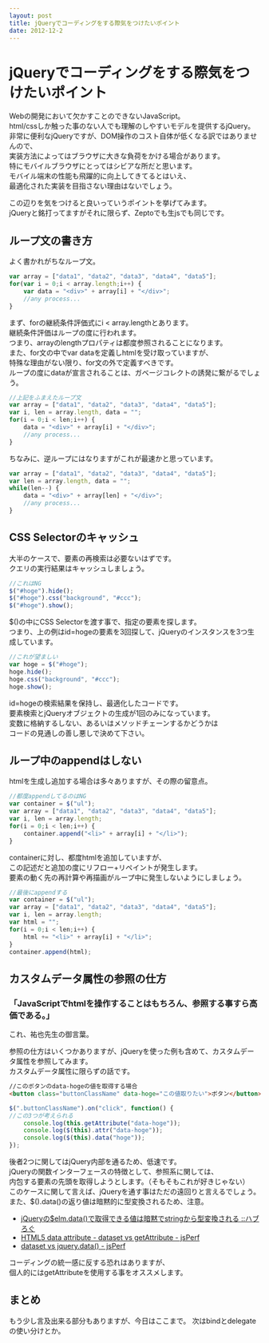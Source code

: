 ```yaml
---
layout: post
title: jQueryでコーディングをする際気をつけたいポイント
date: 2012-12-2
---
```


# jQueryでコーディングをする際気をつけたいポイント

Webの開発において欠かすことのできないJavaScript。  
html/cssしか触った事のない人でも理解のしやすいモデルを提供するjQuery。  
非常に便利なjQueryですが、DOM操作のコスト自体が低くなる訳ではありませんので、  
実装方法によってはブラウザに大きな負荷をかける場合があります。  
特にモバイルブラウザにとってはシビアな所だと思います。  
モバイル端末の性能も飛躍的に向上してきてるとはいえ、  
最適化された実装を目指さない理由はないでしょう。  

この辺りを気をつけると良いっていうポイントを挙げてみます。  
jQueryと銘打ってますがそれに限らず、Zeptoでも生jsでも同じです。  

## ループ文の書き方

よく書かれがちなループ文。  

```js
var array = ["data1", "data2", "data3", "data4", "data5"];
for(var i = 0;i < array.length;i++) {
    var data = "<div>" + array[i] + "</div>";
    //any process...
}
```

まず、forの継続条件評価式にi < array.lengthとあります。  
継続条件評価はループの度に行われます。  
つまり、arrayのlengthプロパティは都度参照されることになります。  
また、for文の中でvar dataを定義しhtmlを受け取っていますが、  
特殊な理由がない限り、for文の外で定義すべきです。  
ループの度にdataが宣言されることは、ガベージコレクトの誘発に繋がるでしょう。  

```js
//上記をふまえたループ文
var array = ["data1", "data2", "data3", "data4", "data5"];
var i, len = array.length, data = "";
for(i = 0;i < len;i++) {
    data = "<div>" + array[i] + "</div>";
    //any process...
}
```

ちなみに、逆ループにはなりますがこれが最速かと思っています。  

```js
var array = ["data1", "data2", "data3", "data4", "data5"];
var len = array.length, data = "";
while(len--) {
    data = "<div>" + array[len] + "</div>";
    //any process...
}
```

## CSS Selectorのキャッシュ

大半のケースで、要素の再検索は必要ないはずです。  
クエリの実行結果はキャッシュしましょう。  

```js
//これはNG
$("#hoge").hide();
$("#hoge").css("background", "#ccc");
$("#hoge").show();
```

$()の中にCSS Selectorを渡す事で、指定の要素を探します。  
つまり、上の例はid=hogeの要素を3回探して、jQueryのインスタンスを3つ生成しています。  

```js
//これが望ましい
var hoge = $("#hoge");
hoge.hide();
hoge.css("background", "#ccc");
hoge.show();
```

id=hogeの検索結果を保持し、最適化したコードです。  
要素検索とjQueryオブジェクトの生成が1回のみになっています。  
変数に格納するしない、あるいはメソッドチェーンするかどうかは  
コードの見通しの善し悪しで決めて下さい。  

## ループ中のappendはしない

htmlを生成し追加する場合は多々ありますが、その際の留意点。  

```js
//都度appendしてるのはNG
var container = $("ul");
var array = ["data1", "data2", "data3", "data4", "data5"];
var i, len = array.length;
for(i = 0;i < len;i++) {
    container.append("<li>" + array[i] + "</li>");
}
```

containerに対し、都度htmlを追加していますが、  
この記述だと追加の度にリフロー+リペイントが発生します。  
要素の動く先の再計算や再描画がループ中に発生しないようにしましょう。  

```js
//最後にappendする
var container = $("ul");
var array = ["data1", "data2", "data3", "data4", "data5"];
var i, len = array.length;
var html = "";
for(i = 0;i < len;i++) {
    html += "<li>" + array[i] + "</li>";
}
container.append(html);
```

## カスタムデータ属性の参照の仕方

### 「JavaScriptでhtmlを操作することはもちろん、参照する事すら高価である。」

これ、祐也先生の御言葉。  

参照の仕方はいくつかありますが、jQueryを使った例も含めて、カスタムデータ属性を参照してみます。  
カスタムデータ属性に限らずの話です。  

```html
//このボタンのdata-hogeの値を取得する場合
<button class="buttonClassName" data-hoge="この値取りたい">ボタン</button>
```

```js
$(".buttonClassName").on("click", function() {
//この3つが考えられる
    console.log(this.getAttribute("data-hoge"));
    console.log($(this).attr("data-hoge"));
    console.log($(this).data("hoge"));
});
```

後者2つに関してはjQuery内部を通るため、低速です。  
jQueryの関数インターフェースの特徴として、参照系に関しては、  
内包する要素の先頭を取得しようとします。（そもそもこれが好きじゃない）  
このケースに関して言えば、jQueryを通す事はただの遠回りと言えるでしょう。  
また、$().data()の返り値は暗黙的に型変換されるため、注意。  

- [jQueryの$elm.data()で取得できる値は暗黙でstringから型変換される ::ハブろぐ](http://havelog.ayumusato.com/develop/javascript/e291-jquery_data_method.html)
- [HTML5 data attribute - dataset vs getAttribute - jsPerf](http://jsperf.com/html5-data-attribute-dataset-vs-getattribute)
- [dataset vs jquery.data() - jsPerf](http://jsperf.com/dataset-vs-jquery-data/4)

コーディングの統一感に反する恐れはありますが、  
個人的にはgetAttributeを使用する事をオススメします。  

## まとめ

もう少し言及出来る部分もありますが、今日はここまで。
次はbindとdelegateの使い分けとか。
